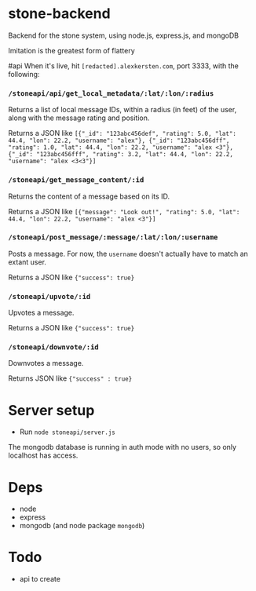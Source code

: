 stone-backend
=============

Backend for the stone system, using node.js, express.js, and mongoDB

Imitation is the greatest form of flattery


#api
When it's live, hit `[redacted].alexkersten.com`, port 3333, with the following:

### `/stoneapi/api/get_local_metadata/:lat/:lon/:radius`
Returns a list of local message IDs, within a radius (in feet) of the user, along with the message rating and position.

Returns a JSON like `[{"_id": "123abc456def", "rating": 5.0, "lat": 44.4, "lon": 22.2, "username": "alex"}, {"_id": "123abc456dff", "rating": 1.0, "lat": 44.4, "lon": 22.2, "username": "alex <3"}, {"_id": "123abc456fff", "rating": 3.2, "lat": 44.4, "lon": 22.2, "username": "alex <3<3"}]`

### `/stoneapi/get_message_content/:id`
Returns the content of a message based on its ID.

Returns a JSON like `[{"message": "Look out!", "rating": 5.0, "lat": 44.4, "lon": 22.2, "username": "alex <3"}]`

### `/stoneapi/post_message/:message/:lat/:lon/:username`
Posts a message. For now, the `username` doesn't actually have to match an extant user.

Returns a JSON like `{"success": true}`


### `/stoneapi/upvote/:id`
Upvotes a message.

Returns a JSON like `{"success": true}`

### `/stoneapi/downvote/:id`
Downvotes a message.

Returns JSON like `{"success" : true}`

# Server setup

* Run `node stoneapi/server.js`

The mongodb database is running in auth mode with no users, so only localhost has access.

# Deps

* node
* express
* mongodb (and node package `mongodb`)

# Todo

* api to create